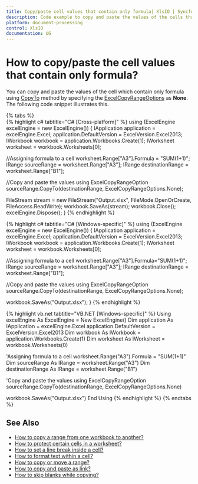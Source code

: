 ```yaml
---
title: Copy/paste cell values that contain only formula| XlsIO | Syncfusion
description: Code example to copy and paste the values of the cells that contain only formulas using Essential XlsIO.
platform: document-processing
control: XlsIO
documentation: UG
---
```


# How to copy/paste the cell values that contain only formula?

You can copy and paste the values of the cell which contain only formula using [CopyTo](https://help.syncfusion.com/cr/file-formats/Syncfusion.XlsIO.IRange.html#Syncfusion_XlsIO_IRange_CopyTo_Syncfusion_XlsIO_IRange_Syncfusion_XlsIO_ExcelCopyRangeOptions_) method by specifying the [ExcelCopyRangeOptions](https://help.syncfusion.com/cr/file-formats/Syncfusion.XlsIO.ExcelCopyRangeOptions.html) as **None**. The following code snippet illustrates this.

{% tabs %}  
{% highlight c# tabtitle="C# [Cross-platform]" %}
using (ExcelEngine excelEngine = new ExcelEngine())
{
  IApplication application = excelEngine.Excel;
  application.DefaultVersion = ExcelVersion.Excel2013;
  IWorkbook workbook = application.Workbooks.Create(1);
  IWorksheet worksheet = workbook.Worksheets[0];

  //Assigning formula to a cell
  worksheet.Range["A3"].Formula = "SUM(1+1)";
  IRange sourceRange = worksheet.Range["A3"];
  IRange destinationRange = worksheet.Range["B1"];

  //Copy and paste the values using ExcelCopyRangeOption
  sourceRange.CopyTo(destinationRange, ExcelCopyRangeOptions.None);

  FileStream stream = new FileStream("Output.xlsx", FileMode.OpenOrCreate, FileAccess.ReadWrite);
  workbook.SaveAs(stream);
  workbook.Close();
  excelEngine.Dispose();
}
{% endhighlight %}

{% highlight c# tabtitle="C# [Windows-specific]" %}
using (ExcelEngine excelEngine = new ExcelEngine())
{
  IApplication application = excelEngine.Excel;
  application.DefaultVersion = ExcelVersion.Excel2013;
  IWorkbook workbook = application.Workbooks.Create(1);
  IWorksheet worksheet = workbook.Worksheets[0];

  //Assigning formula to a cell
  worksheet.Range["A3"].Formula="SUM(1+1)";
  IRange sourceRange = worksheet.Range["A3"];
  IRange destinationRange = worksheet.Range["B1"];

  //Copy and paste the values using ExcelCopyRangeOption
  sourceRange.CopyTo(destinationRange, ExcelCopyRangeOptions.None);

  workbook.SaveAs("Output.xlsx");
}
{% endhighlight %}

{% highlight vb.net tabtitle="VB.NET [Windows-specific]" %}
Using excelEngine As ExcelEngine = New ExcelEngine()
  Dim application As IApplication = excelEngine.Excel
  application.DefaultVersion = ExcelVersion.Excel2013
  Dim workbook As IWorkbook = application.Workbooks.Create(1)
  Dim worksheet As IWorksheet = workbook.Worksheets(0)

  'Assigning formula to a cell
  worksheet.Range("A3").Formula = "SUM(1+1)"
  Dim sourceRange As IRange = worksheet.Range("A3")
  Dim destinationRange As IRange = worksheet.Range("B1")

  'Copy and paste the values using ExcelCopyRangeOption
  sourceRange.CopyTo(destinationRange, ExcelCopyRangeOptions.None)

  workbook.SaveAs("Output.xlsx")
End Using
{% endhighlight %}
{% endtabs %}  

## See Also

* [How to copy a range from one workbook to another?](https://help.syncfusion.com/file-formats/xlsio/faqs/how-to-copy-a-range-from-one-workbook-to-another)
* [How to protect certain cells in a worksheet?](https://help.syncfusion.com/file-formats/xlsio/faqs/how-to-protect-certain-cells-in-a-worksheet)
* [How to set a line break inside a cell?](https://help.syncfusion.com/file-formats/xlsio/faqs/how-to-set-a-line-break-inside-a-cell)
* [How to format text within a cell?](https://help.syncfusion.com/file-formats/xlsio/faqs/how-to-format-text-within-a-cell)
* [How to copy or move a range?](https://help.syncfusion.com/file-formats/xlsio/worksheet-cells-manipulation#copy-or-move-a-range)
* [How to copy and paste as link?](https://help.syncfusion.com/file-formats/xlsio/worksheet-cells-manipulation#copy-and-paste-as-link)
* [How to skip blanks while copying?](https://help.syncfusion.com/file-formats/xlsio/worksheet-cells-manipulation#skip-blanks-while-copying)

